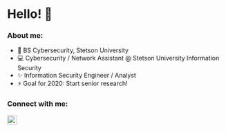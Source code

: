 # Hello! 👋
### About me:
- 📜 BS Cybersecurity, Stetson University
- 💻 Cybersecurity / Network Assistant @ Stetson University Information Security
- ✨ Information Security Engineer / Analyst
- ⚡ Goal for 2020: Start senior research!
### Connect with me:


[<img align="left" alt="codeSTACKr | LinkedIn" width="22px" src="https://cdn.jsdelivr.net/npm/simple-icons@v3/icons/linkedin.svg" />][linkedin]








[linkedin]: https://linkedin.com/in/mathew-nitz


